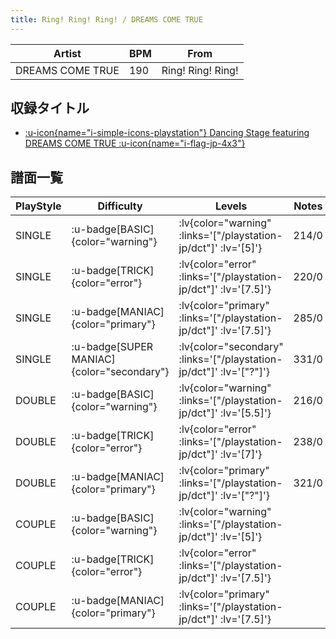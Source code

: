 ```yaml
---
title: Ring! Ring! Ring! / DREAMS COME TRUE
---
```


|Artist|BPM|From|
|------|---|----|
|DREAMS COME TRUE|190|Ring! Ring! Ring!|

## 収録タイトル

- [ :u-icon{name="i-simple-icons-playstation"} Dancing Stage featuring DREAMS COME TRUE :u-icon{name="i-flag-jp-4x3"} ](/playstation-jp/dct)

## 譜面一覧

|PlayStyle|Difficulty|Levels|Notes|Movie|
|---------|----------|------|-----|-----|
|SINGLE| :u-badge[BASIC]{color="warning"} | :lv{color="warning" :links='["/playstation-jp/dct"]' :lv='[5]'} |214/0||
|SINGLE| :u-badge[TRICK]{color="error"} | :lv{color="error" :links='["/playstation-jp/dct"]' :lv='[7.5]'} |220/0||
|SINGLE| :u-badge[MANIAC]{color="primary"} | :lv{color="primary" :links='["/playstation-jp/dct"]' :lv='[7.5]'} |285/0||
|SINGLE| :u-badge[SUPER MANIAC]{color="secondary"} | :lv{color="secondary" :links='["/playstation-jp/dct"]' :lv='["?"]'} |331/0||
|DOUBLE| :u-badge[BASIC]{color="warning"} | :lv{color="warning" :links='["/playstation-jp/dct"]' :lv='[5.5]'} |216/0||
|DOUBLE| :u-badge[TRICK]{color="error"} | :lv{color="error" :links='["/playstation-jp/dct"]' :lv='[7]'} |238/0||
|DOUBLE| :u-badge[MANIAC]{color="primary"} | :lv{color="primary" :links='["/playstation-jp/dct"]' :lv='["?"]'} |321/0||
|COUPLE| :u-badge[BASIC]{color="warning"} | :lv{color="warning" :links='["/playstation-jp/dct"]' :lv='[5]'} |||
|COUPLE| :u-badge[TRICK]{color="error"} | :lv{color="error" :links='["/playstation-jp/dct"]' :lv='[7.5]'} |||
|COUPLE| :u-badge[MANIAC]{color="primary"} | :lv{color="primary" :links='["/playstation-jp/dct"]' :lv='[7.5]'} |||
